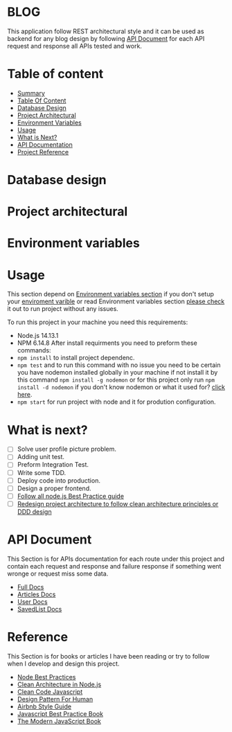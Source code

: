# BLOG
This application follow REST architectural style and it can be used as backend for any blog design by following [API Document](#API_Document) for each API request and response all APIs tested and work.
# Table of content
  - [Summary](#BLOG)
  - [Table Of Content](#Table_of_content)
  - [Database Design](#Database_design)
  - [Project Architectural](#Project_architectural)
  - [Environment Variables ](#Environment_variables )
  - [Usage](#Usage)
  - [What is Next?](#What_is_next?)
  - [API Documentation](#API_Document)
  - [Project Reference](#Reference)
# Database design
# Project architectural
# Environment variables 
# Usage
This section depend on [Environment variables section](#Environment_variables) if you don't setup your [enviroment varible](#Environment_variables) or read Environment variables section [please check](#Environment_variables) it out to run project without any issues.

To run this project in your machine you need this requirements: 
- Node.js 14.13.1
- NPM 6.14.8
After install requirments you need to preform these commands:
- ```npm install``` to install project dependenc.
- ```npm test``` and to run this command with no issue you need to be certain you have nodemon installed globally in your machine if not install it by this command ```npm install -g nodemon``` or for this project only run ```npm install -d nodemon``` if you don't know nodemon or what it used for? [click here](https://www.npmjs.com/package/nodemon).
- ```npm start``` for run project with node and it for prodution configuration. 

# What is next?
- [ ] Solve user profile picture problem.
- [ ] Adding unit test.
- [ ] Preform Integration Test.
- [ ] Write some TDD.
- [ ] Deploy code into production.
- [ ] Design a proper frontend.  
- [ ] [Follow all node.js Best Practice guide](https://github.com/goldbergyoni/nodebestpractices)
- [ ] [Redesign project architecture to follow clean architecture principles or DDD design](https://github.com/howardmann/clean-node)
# API Document
This Section is for APIs documentation for each route under this project and contain each request and response and failure response if something went wronge or request miss some data.
  - [Full Docs](https://documenter.getpostman.com/view/6747699/TzCQbmrE)
  - [Articles Docs](https://documenter.getpostman.com/view/6747699/TzCQbmrE#c56d0510-0d54-45c1-882a-26aebef33869)
  - [User Docs](https://documenter.getpostman.com/view/6747699/TzCQbmrE#0137d7db-e919-4f5a-97d6-efb2e1f8332c)
  - [SavedList Docs](https://documenter.getpostman.com/view/6747699/TzCQbmrE#bdab63e2-77a7-4d82-8315-3e7a7c00b8fb)
# Reference 
This Section is for books or articles I have been reading or try to follow when I develop and design this project.
- [Node Best Practices ](https://github.com/goldbergyoni/nodebestpractices)
- [Clean Architecture in Node.js](https://github.com/howardmann/clean-node)
- [Clean Code Javascript ](https://github.com/ryanmcdermott/clean-code-javascript)
- [Design Pattern For Human](https://github.com/kamranahmedse/design-patterns-for-humans)
- [Airbnb Style Guide](https://github.com/airbnb/javascript)
- [Javascript Best Practice Book](https://www.sitepoint.com/premium/books/javascript-best-practice/read/1)
- [The Modern JavaScript Book](https://javascript.info/)

